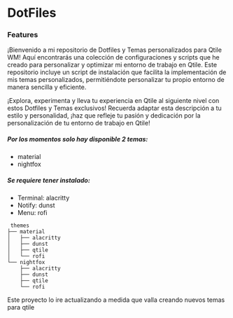 # DotFiles

### Features
¡Bienvenido a mi repositorio de Dotfiles y Temas personalizados para Qtile WM! 
Aquí encontrarás una colección de configuraciones y scripts que he creado para personalizar y optimizar mi entorno de trabajo en Qtile. Este repositorio incluye un script de instalación que facilita la implementación de mis temas personalizados, permitiéndote personalizar tu propio entorno de manera sencilla y eficiente. 

¡Explora, experimenta y lleva tu experiencia en Qtile al siguiente nivel con estos Dotfiles y Temas exclusivos! Recuerda adaptar esta descripción a tu estilo y personalidad, ¡haz que refleje tu pasión y dedicación por la personalización de tu entorno de trabajo en Qtile!

##### Por los momentos solo hay disponible 2 temas:
- material
- nightfox

##### Se requiere tener instalado:
- Terminal: alacritty
- Notify: dunst
- Menu: rofi

```
 themes
├── material
│   ├── alacritty
│   ├── dunst
│   ├── qtile
│   └── rofi
└── nightfox
   	├── alacritty
   	├── dunst
   	├── qtile
   	└── rofi

```
Este proyecto lo ire actualizando a medida que valla creando nuevos temas para qtile
